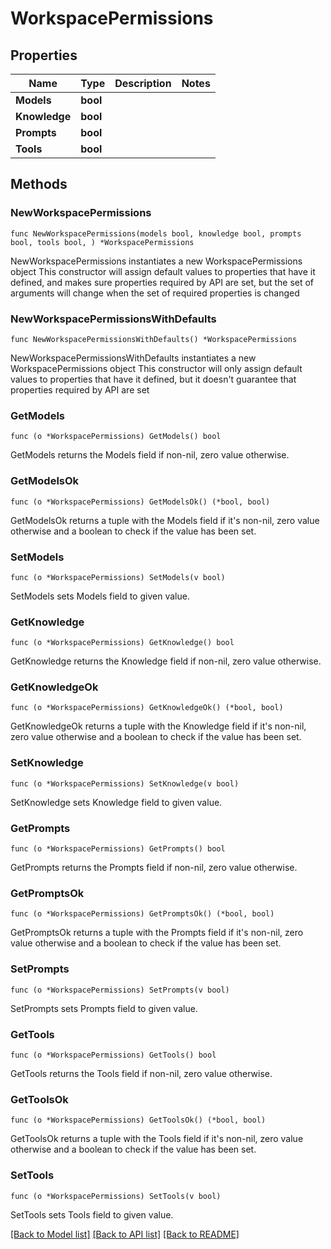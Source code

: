 # WorkspacePermissions

## Properties

Name | Type | Description | Notes
------------ | ------------- | ------------- | -------------
**Models** | **bool** |  | 
**Knowledge** | **bool** |  | 
**Prompts** | **bool** |  | 
**Tools** | **bool** |  | 

## Methods

### NewWorkspacePermissions

`func NewWorkspacePermissions(models bool, knowledge bool, prompts bool, tools bool, ) *WorkspacePermissions`

NewWorkspacePermissions instantiates a new WorkspacePermissions object
This constructor will assign default values to properties that have it defined,
and makes sure properties required by API are set, but the set of arguments
will change when the set of required properties is changed

### NewWorkspacePermissionsWithDefaults

`func NewWorkspacePermissionsWithDefaults() *WorkspacePermissions`

NewWorkspacePermissionsWithDefaults instantiates a new WorkspacePermissions object
This constructor will only assign default values to properties that have it defined,
but it doesn't guarantee that properties required by API are set

### GetModels

`func (o *WorkspacePermissions) GetModels() bool`

GetModels returns the Models field if non-nil, zero value otherwise.

### GetModelsOk

`func (o *WorkspacePermissions) GetModelsOk() (*bool, bool)`

GetModelsOk returns a tuple with the Models field if it's non-nil, zero value otherwise
and a boolean to check if the value has been set.

### SetModels

`func (o *WorkspacePermissions) SetModels(v bool)`

SetModels sets Models field to given value.


### GetKnowledge

`func (o *WorkspacePermissions) GetKnowledge() bool`

GetKnowledge returns the Knowledge field if non-nil, zero value otherwise.

### GetKnowledgeOk

`func (o *WorkspacePermissions) GetKnowledgeOk() (*bool, bool)`

GetKnowledgeOk returns a tuple with the Knowledge field if it's non-nil, zero value otherwise
and a boolean to check if the value has been set.

### SetKnowledge

`func (o *WorkspacePermissions) SetKnowledge(v bool)`

SetKnowledge sets Knowledge field to given value.


### GetPrompts

`func (o *WorkspacePermissions) GetPrompts() bool`

GetPrompts returns the Prompts field if non-nil, zero value otherwise.

### GetPromptsOk

`func (o *WorkspacePermissions) GetPromptsOk() (*bool, bool)`

GetPromptsOk returns a tuple with the Prompts field if it's non-nil, zero value otherwise
and a boolean to check if the value has been set.

### SetPrompts

`func (o *WorkspacePermissions) SetPrompts(v bool)`

SetPrompts sets Prompts field to given value.


### GetTools

`func (o *WorkspacePermissions) GetTools() bool`

GetTools returns the Tools field if non-nil, zero value otherwise.

### GetToolsOk

`func (o *WorkspacePermissions) GetToolsOk() (*bool, bool)`

GetToolsOk returns a tuple with the Tools field if it's non-nil, zero value otherwise
and a boolean to check if the value has been set.

### SetTools

`func (o *WorkspacePermissions) SetTools(v bool)`

SetTools sets Tools field to given value.



[[Back to Model list]](../README.md#documentation-for-models) [[Back to API list]](../README.md#documentation-for-api-endpoints) [[Back to README]](../README.md)


